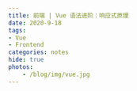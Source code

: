 ```yaml
---
title: 前端 | Vue 语法进阶：响应式原理
date: 2020-9-18
tags: 
- Vue
- Frontend
categories: notes
hide: true
photos:
    - /blog/img/vue.jpg
---
```


<br>
<!--more-->

